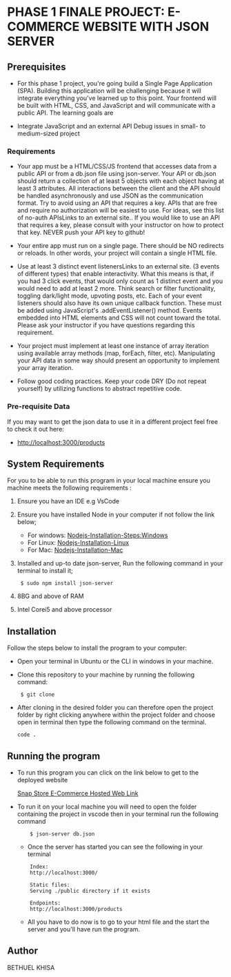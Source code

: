 # PHASE 1 FINALE PROJECT: E-COMMERCE WEBSITE WITH JSON SERVER

## Prerequisites

- For this phase 1 project, you're going build a Single Page Application (SPA). Building this application will be challenging because it will integrate everything you've learned up to this point. Your frontend will be built with HTML, CSS, and JavaScript and will communicate with a public API. The learning goals are 

- Integrate JavaScript and an external API
Debug issues in small- to medium-sized project

### Requirements

- Your app must be a HTML/CSS/JS frontend that accesses data from a public API or from a db.json file using json-server. Your API or db.json should return a collection of at least 5 objects with each object having at least 3 attributes. All interactions between the client and the API should be handled asynchronously and use JSON as the communication format. Try to avoid using an API that requires a key. APIs that are free and require no authorization will be easiest to use. For ideas, see this list of no-auth APIsLinks to an external site.. If you would like to use an API that requires a key, please consult with your instructor on how to protect that key. NEVER push your API key to github!

- Your entire app must run on a single page. There should be NO redirects or reloads. In other words, your project will contain a single HTML file.

- Use at least 3 distinct event listenersLinks to an external site. (3 events of different types) that enable interactivity. What this means is that, if you had 3 click events, that would only count as 1 distinct event and you would need to add at least 2 more. Think search or filter functionality, toggling dark/light mode, upvoting posts, etc. Each of your event listeners should also have its own unique callback function. These must be added using JavaScript's .addEventListener() method. Events embedded into HTML elements and CSS will not count toward the total. Please ask your instructor if you have questions regarding this requirement.

- Your project must implement at least one instance of array iteration using available array methods (map, forEach, filter, etc). Manipulating your API data in some way should present an opportunity to implement your array iteration.

- Follow good coding practices. Keep your code DRY (Do not repeat yourself) by utilizing functions to abstract repetitive code.



### Pre-requisite Data
If you may want to get the json data to use it in a different project feel free to check it out here: 

-  [http://localhost:3000/products](http://localhost:3000/products)

## System Requirements


For you to be able to run this program in your local machine ensure you machine meets the following requirements :

1. Ensure you have an IDE e.g VsCode
2. Ensure you have installed Node in your computer if not follow the link below;

   - For windows: [Nodejs-Installation-Steps:Windows](https://www.geeksforgeeks.org/installation-of-node-js-on-windows/)
   - For Linux: [Nodejs-Installation-Linux](https://www.freecodecamp.org/news/how-to-install-node-js-on-ubuntu/)
   - For Mac: [Nodejs-Installation-Mac](https://prototype-kit.service.gov.uk/docs/install/node-mac)
  
3. Installed and up-to date json-server, Run the following command in your terminal to install it;
   ```console
    $ sudo npm install json-server
    ```

4. 8BG and above of RAM
5. Intel Corei5 and above processor
   
## Installation

Follow the steps below to install the program to your computer:

- Open your terminal in Ubuntu or the CLI in windows in your machine.
- Clone this repository to your machine by running the following command:
   ```console
    $ git clone 
   ```
- After cloning in the desired folder you can therefore open the project folder by right clicking anywhere within the project folder and choose open in terminal then type the following command on the terminal.

  ```code .```

## Running the program


- To run this program you can click on the link below to get to the deployed website

    [Snap Store E-Commerce Hosted Web Link](https://)

- To run it on your local machine you will need to open the folder containing the project in vscode then in your terminal run the following command
    ```console
        $ json-server db.json
    ```
 
    - Once the server has started you can see the following in your terminal 
    ```console
        Index:
        http://localhost:3000/

        Static files:
        Serving ./public directory if it exists

        Endpoints:
        http://localhost:3000/products
    ```
    - All you have to do now is to go to your html file and the start the server and you'll have run the program.
  
## Author
  
  BETHUEL KHISA

